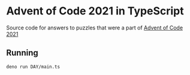 # Advent of Code 2021 in TypeScript

Source code for answers to puzzles that were a part of [Advent of Code 2021](https://adventofcode.com/2021/)

## Running

```bash
deno run DAY/main.ts
```
